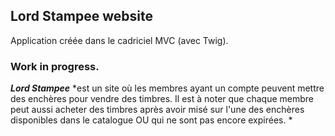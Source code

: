 ## Lord Stampee website

Application créée dans le cadriciel MVC (avec Twig).

### Work in progress.

***Lord Stampee*** *est un site où les membres ayant un compte peuvent mettre des enchères pour vendre des timbres. Il est à noter que chaque membre peut aussi acheter des timbres après avoir misé sur l'une des enchères disponibles dans le catalogue OU qui ne sont pas encore expirées. *